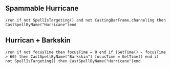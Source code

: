## Spammable Hurricane
```
/run if not SpellIsTargeting() and not CastingBarFrame.channeling then CastSpellByName("Hurricane")end
```


## Hurrican + Barkskin
```
/run if not focusTime then focusTime = 0 end if (GetTime() - focusTime > 60) then CastSpellByName("Barkskin") focusTime = GetTime() end if not SpellIsTargeting() then CastSpellByName("Hurricane")end
```